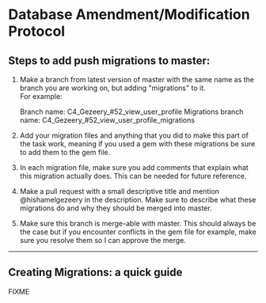 # Database Amendment/Modification Protocol
## Steps to add push migrations to master:

1) Make a branch from latest version of master with the same name as the branch you are working on, but adding "migrations" to it.       
         For example:    

    Branch name: C4_Gezeery_#52_view_user_profile
    Migrations branch name: C4_Gezeery_#52_view_user_profile_migrations 

2) Add your migration files and anything that you did to make this part of the task work, meaning if you used a gem with these migrations be sure to add them to the gem file.

3) In each migration file, make sure you add comments that explain what this migration actually does. This can be needed for future reference.

4) Make a pull request with a small descriptive title and mention @hishamelgezeery in the description. Make sure to describe what these migrations do and why they should be merged into master. 

5) Make sure this branch is merge-able with master. This should always be the case but if you encounter conflicts in the gem file for example, make sure you resolve them so I can approve the merge.  

***

## Creating Migrations: a quick guide
FIXME